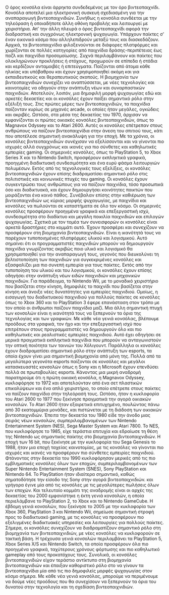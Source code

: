 Ο όρος κονσόλα είναι άρρηκτα συνδεδεμένος με τον όρο βιντεοπαιχνίδι. Κονσόλα αποτελεί μια ηλεκτρονική συσκευή σχεδιασμένη για την αναπαραγωγή βιντεοπαιχνιδιών. Συνήθως η κονσόλα συνδέεται με την τηλεόραση ή οποιαδήποτε άλλη οθόνη προβολής και λειτουργεί με χειριστήρια. Απ’ την άλλη πλευρά ο όρος βιντεοπαιχνίδι αφορά την διαδραστική και συγχρόνως ηλεκτρονική ψυχαγωγία. Υπάρχουν παίκτες σ’ έναν εικονικό κόσμο που αλληλεπιδρούν μεταξύ τους και διασκεδάζουν. 
Αρχικά, τα βιντεοπαιχνίδια φιλοξενούνται σε διάφορες πλατφόρμες και χωρίζονται σε πολλές κατηγορίες από παιχνίδια δράσης-περιπέτειας έως παζλ και παιχνίδια προσομοίωσης. Συχνά περιλαμβάνουν και παίκτες που ολοκληρώνουν προκλήσεις ή στόχους, προχωρούν σε επίπεδα ή στάδια και κερδίζουν ανταμοιβές ή επιτεύγματα. Παίζονται από άτομα κάθε ηλικίας και υπόβαθρου και έχουν χρησιμοποιηθεί ακόμη και για εκπαιδευτικούς και θεραπευτικούς σκοπούς. Η βιομηχανία των βιντεοπαιχνιδιών συνεχίζει να αναπτύσσεται, με νέες τεχνολογίες και καινοτομίες να οδηγούν στην ανάπτυξη νέων και συναρπαστικών παιχνιδιών.	Αποτελούν, λοιπόν, μια δημοφιλή μορφή ψυχαγωγίας εδώ και αρκετές δεκαετίες και οι κονσόλες έχουν παίξει σημαντικό ρόλο στην εξέλιξή τους. 
Στις πρώτες μέρες των βιντεοπαιχνιδιών, τα παιχνίδια παίζονταν κυρίως σε μηχανές arcade, οι οποίες ήταν μεγάλες, ογκώδεις και ακριβές. Ωστόσο, στα μέσα της δεκαετίας του 1970, άρχισαν να εμφανίζονται οι πρώτες οικιακές κονσόλες βιντεοπαιχνιδιών, όπως το Magnavox Odyssey και το Atari 2600. Αυτές οι κονσόλες επέτρεπαν στους ανθρώπους να παίζουν βιντεοπαιχνίδια στην άνεση του σπιτιού τους, κάτι που αποτέλεσε  σημαντική ανακάλυψη για την εποχή. Με τα χρόνια, οι κονσόλες βιντεοπαιχνιδιών συνέχισαν να εξελίσσονται και να γίνονται πιο ισχυρές αλλά συγχρόνως και ικανές για πιο σύνθετες και καθηλωτικές εμπειρίες gaming. Οι σημερινές κονσόλες, όπως το PlayStation 5, το Xbox Series X και το Nintendo Switch, προσφέρουν εκπληκτικά γραφικά, προηγμένη διαδικτυακή συνδεσιμότητα και ένα ευρύ φάσμα λειτουργιών πολυμέσων.
Εκτός από τις τεχνολογικές τους εξελίξεις, οι κονσόλες βιντεοπαιχνιδιών έχουν επίσης διαδραματίσει σημαντικό ρόλο στις πολιτιστικές και κοινωνικές πτυχές του gaming. Οι κονσόλες έχουν συγκεντρώσει τους ανθρώπους για να παίζουν παιχνίδια, τόσο προσωπικά όσο και διαδικτυακά, και έχουν δημιουργήσει κοινότητες παικτών που μοιράζονται ένα κοινό πάθος. Συνέβαλαν επίσης στην καθιέρωση των βιντεοπαιχνιδιών ως κύριας μορφής ψυχαγωγίας, με παιχνίδια και κονσόλες να πωλούνται σε καταστήματα σε όλο τον κόσμο. Οι σημερινές κονσόλες προσφέρουν προηγμένα γραφικά και επεξεργαστική ισχύ, συνδεσιμότητα στο διαδίκτυο και μεγάλη ποικιλία παιχνιδιών και επιλογών ψυχαγωγίας.
Σχετικά με τον τομέα των συνεισφορών οι κονσόλες είναι αρκετά δραστήριες στο κομμάτι αυτό. Έχουν προσφέρει και συνεχίζουν να προσφέρουν  στη βιομηχανία βιντεοπαιχνιδιών. Είναι η ικανότητά τους να παρέχουν τυποποιημένες πλατφόρμες υλικού και λογισμικού. Αυτό σημαίνει ότι οι προγραμματιστές παιχνιδιών μπορούν να δημιουργούν παιχνίδια γνωρίζοντας ακριβώς ποιο υλικό και λογισμικό θα χρησιμοποιηθεί για την αναπαραγωγή τους, γεγονός που διευκολύνει τη βελτιστοποίηση των παιχνιδιών για συγκεκριμένες κονσόλες και εξασφαλίζει μια πιο συνεπή εμπειρία για τους παίκτες.
Εκτός από την τυποποίηση του υλικού και του λογισμικού, οι κονσόλες έχουν επίσης οδηγήσει στην ανάπτυξη νέων ειδών παιχνιδιών και μηχανικών παιχνιδιών. Για παράδειγμα, το Nintendo Wii, με το μοναδικό χειριστήριο που βασίζεται στην κίνηση, δημοφιλές το παιχνίδι που βασίζεται στην κίνηση και άνοιξε νέες δυνατότητες για εμπειρίες παιχνιδιού. Ομοίως, η εισαγωγή του διαδικτυακού παιχνιδιού για πολλούς παίκτες σε κονσόλες όπως το Xbox 360 και το PlayStation 3 έφερε επανάσταση στον τρόπο με τον οποίο οι άνθρωποι παίζουν παιχνίδια μαζί.
Μια άλλη σημαντική πτυχή των κονσολών είναι η ικανότητά τους να ξεπερνούν τα όρια της τεχνολογίας και των γραφικών. Με κάθε νέα γενιά κονσόλας, βλέπουμε προόδους στα γραφικά, τον ήχο και την επεξεργαστική ισχύ που επιτρέπουν στους προγραμματιστές να δημιουργούν όλο και πιο καθηλωτικές και ρεαλιστικές εμπειρίες παιχνιδιού. Αυτό έχει οδηγήσει σε μερικά πραγματικά εκπληκτικά παιχνίδια που μπορούν να ανταγωνιστούν την οπτική ποιότητα των ταινιών του Χόλιγουντ. Παράλληλα οι κονσόλες έχουν  διαδραματίσει σημαντικό ρόλο στην ανάπτυξη των esports, τα οποία έχουν γίνει μια σημαντική βιομηχανία από μόνη της. Πολλά από τα μεγαλύτερα γεγονότα esports παίζονται σε κονσόλες και μεγάλοι κατασκευαστές κονσολών όπως η Sony και η Microsoft έχουν επενδύσει πολλά σε πρωτοβουλίες esports.
Κάνοντας μια μικρή αναδρομή παρατηρούμε ότι η πρώτη οικιακή κονσόλα, η Magnavox Odyssey, κυκλοφόρησε το 1972 και αποτελούνταν από ένα σετ πλαστικών επικαλύψεων και ένα απλό χειριστήριο, το οποίο επέτρεπε στους παίκτες να παίζουν παιχνίδια στην τηλεόρασή τους. Ωστόσο, ήταν η κυκλοφορία του Atari 2600 το 1977 που ξεκίνησε πραγματικά την αγορά οικιακών κονσολών. Το Atari 2600 ήταν εξαιρετικά επιτυχημένο, πουλώντας πάνω από 30 εκατομμύρια μονάδες, και πιστώνεται με τη διάδοση των οικιακών βιντεοπαιχνιδιών.
Έπειτα την  δεκαετία του 1980 είδε την άνοδο μιας σειράς νέων κονσολών, συμπεριλαμβανομένων των Nintendo Entertainment System (NES), Sega Master System και Atari 7800. Το NES, που κυκλοφόρησε το 1985, είχε τεράστια επιτυχία και εδραίωσε τη θέση της Nintendo ως σημαντικός παίκτης στο βιομηχανία βιντεοπαιχνιδιών. Η εποχή των 16 bit, που ξεκίνησε με την κυκλοφορία του Sega Genesis το 1988, ήταν μια εποχή ταχείας καινοτομίας, με τις κονσόλες να γίνονται πιο ισχυρές και ικανές να προσφέρουν πιο σύνθετες εμπειρίες παιχνιδιού.
Φτάνοντας στην  δεκαετία του 1990 κυκλοφόρησαν μερικές από τις πιο εμβληματικές κονσόλες όλων των εποχών, συμπεριλαμβανομένων των Super Nintendo Entertainment System (SNES), Sony PlayStation και Nintendo 64. Το PlayStation ήταν ιδιαίτερα σημαντικό, καθώς σηματοδότησε την είσοδο της Sony στην αγορά βιντεοπαιχνιδιών. και γρήγορα έγινε μία από τις κονσόλες με τις μεγαλύτερες πωλήσεις όλων των εποχών.
Και τελευταίο κομμάτι της αναδρομής είναι οι αρχές της δεκαετίας του 2000 εμφανίστηκε η έκτη γενιά κονσολών, η οποία περιελάμβανε το PlayStation 2, το Xbox και το Nintendo GameCube. Η έβδομη γενιά κονσολών, που ξεκίνησε το 2005 με την κυκλοφορία των Xbox 360, PlayStation 3 και Nintendo Wii, σημείωσε σημαντική στροφή προς το διαδικτυακό gaming, με τις κονσόλες να προσφέρουν πιο εξελιγμένες διαδικτυακές υπηρεσίες και λειτουργίες για πολλούς παίκτες.
Σήμερα, οι κονσόλες συνεχίζουν να διαδραματίζουν σημαντικό ρόλο στη βιομηχανία των βιντεοπαιχνιδιών, με νέες κονσόλες να κυκλοφορούν σε τακτική βάση. Η τρέχουσα γενιά κονσολών περιλαμβάνει τα PlayStation 5, Xbox Series X/S και Nintendo Switch, τα οποία προσφέρουν όλα πιο προηγμένα γραφικά, ταχύτερους χρόνους φόρτωσης και πιο καθηλωτικό gameplay από τους προκατόχους τους.
Συνολικά, οι κονσόλες βιντεοπαιχνιδιών είχαν τεράστιο αντίκτυπο στη βιομηχανία βιντεοπαιχνιδιών και έπαιξαν καθοριστικό ρόλο στο να γίνουν τα βιντεοπαιχνίδια μία από τις πιο δημοφιλείς μορφές ψυχαγωγίας στον κόσμο σήμερα. Με κάθε νέα γενιά κονσόλας, μπορούμε να περιμένουμε να δούμε νέες προόδους που θα συνεχίσουν να ξεπερνούν τα όρια του δυνατού στην τεχνολογία και τη σχεδίαση βιντεοπαιχνιδιών.
